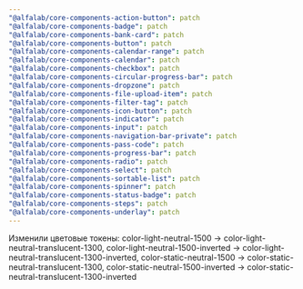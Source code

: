 ```yaml
---
"@alfalab/core-components-action-button": patch
"@alfalab/core-components-badge": patch
"@alfalab/core-components-bank-card": patch
"@alfalab/core-components-button": patch
"@alfalab/core-components-calendar-range": patch
"@alfalab/core-components-calendar": patch
"@alfalab/core-components-checkbox": patch
"@alfalab/core-components-circular-progress-bar": patch
"@alfalab/core-components-dropzone": patch
"@alfalab/core-components-file-upload-item": patch
"@alfalab/core-components-filter-tag": patch
"@alfalab/core-components-icon-button": patch
"@alfalab/core-components-indicator": patch
"@alfalab/core-components-input": patch
"@alfalab/core-components-navigation-bar-private": patch
"@alfalab/core-components-pass-code": patch
"@alfalab/core-components-progress-bar": patch
"@alfalab/core-components-radio": patch
"@alfalab/core-components-select": patch
"@alfalab/core-components-sortable-list": patch
"@alfalab/core-components-spinner": patch
"@alfalab/core-components-status-badge": patch
"@alfalab/core-components-steps": patch
"@alfalab/core-components-underlay": patch
---
```


Изменили цветовые токены: color-light-neutral-1500 -> color-light-neutral-translucent-1300, color-light-neutral-1500-inverted -> color-light-neutral-translucent-1300-inverted, color-static-neutral-1500 -> color-static-neutral-translucent-1300, color-static-neutral-1500-inverted -> color-static-neutral-translucent-1300-inverted
